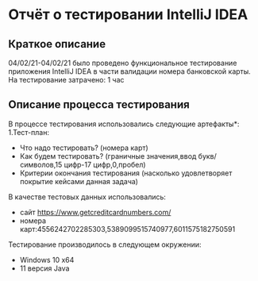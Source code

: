 # Отчёт о тестировании IntelliJ IDEA

## Краткое описание
04/02/21-04/02/21  было проведено функциональное тестирование приложения IntelliJ IDEA в части валидации номера банковской карты.
На тестирование затрачено: 1 час

## Описание процесса тестирования
В процессе тестирования использовались следующие артефакты*:
1.Тест-план:
* Что надо тестировать? (номера карт)
* Как будем тестировать? (граничные значения,ввод букв/символов,15 цифр-17 цифр,0,пробел)
* Критерии окончания тестирования (насколько удовлетворяет покрытие кейсами данная задача)

В качестве тестовых данных использовались:
* сайт https://www.getcreditcardnumbers.com/ 
* номера карт:4556242702285303,5389099515740977,6011575182750591

Тестирование производилось в следующем окружении:
* Windows 10 x64
* 11 версия Java
